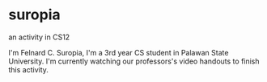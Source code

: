 # suropia

an activity in CS12

I'm Felnard C. Suropia, I'm a 3rd year CS student in Palawan State University. I'm currently watching our professors's video handouts to finish this activity.
